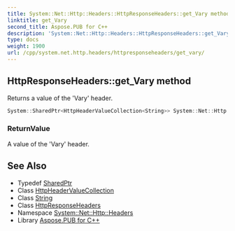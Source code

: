 ```yaml
---
title: System::Net::Http::Headers::HttpResponseHeaders::get_Vary method
linktitle: get_Vary
second_title: Aspose.PUB for C++
description: 'System::Net::Http::Headers::HttpResponseHeaders::get_Vary method. Returns a value of the ''Vary'' header in C++.'
type: docs
weight: 1900
url: /cpp/system.net.http.headers/httpresponseheaders/get_vary/
---
```

## HttpResponseHeaders::get_Vary method


Returns a value of the 'Vary' header.

```cpp
System::SharedPtr<HttpHeaderValueCollection<String>> System::Net::Http::Headers::HttpResponseHeaders::get_Vary()
```


### ReturnValue

A value of the 'Vary' header.

## See Also

* Typedef [SharedPtr](../../../system/sharedptr/)
* Class [HttpHeaderValueCollection](../../httpheadervaluecollection/)
* Class [String](../../../system/string/)
* Class [HttpResponseHeaders](../)
* Namespace [System::Net::Http::Headers](../../)
* Library [Aspose.PUB for C++](../../../)
